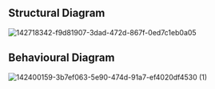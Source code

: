 ## Structural Diagram ##
![142718342-f9d81907-3dad-472d-867f-0ed7c1eb0a05](https://user-images.githubusercontent.com/94476845/142773500-544af1a1-9207-4366-8491-72e7557060ba.png)

## Behavioural Diagram ##
![142400159-3b7ef063-5e90-474d-91a7-ef4020df4530 (1)](https://user-images.githubusercontent.com/94476845/143078446-dd463553-97ba-460d-9466-65b3c03dd3a4.jpeg)
